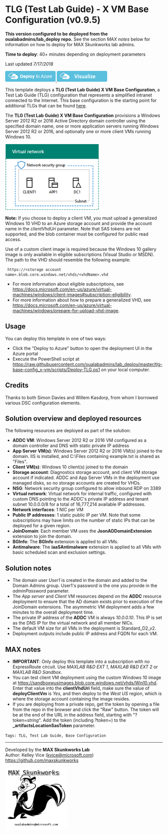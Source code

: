 ﻿# TLG (Test Lab Guide) - X VM Base Configuration (v0.9.5)

**This version configured to be deployed from the oualabadmins/lab_deploy repo.** See the section _MAX notes_ below for information on how to deploy for MAX Skunkworks lab admins.

**Time to deploy**: 40+ minutes depending on deployment parameters

Last updated _7/17/2018_

<a href="https://portal.azure.com/#create/Microsoft.Template/uri/https%3A%2F%2Fraw.githubusercontent.com%2Foualabadmins%2Flab_deploy%2Fmaster%2Ftlg-base-config_x-vm%2Fazuredeploy.json" target="_blank">
<img src="https://raw.githubusercontent.com/Azure/azure-quickstart-templates/master/1-CONTRIBUTION-GUIDE/images/deploytoazure.png"/>
</a>
<a href="http://armviz.io/#/?load=https%3A%2F%2Fraw.githubusercontent.com%2Foualabadmins%2Flab_deploy%2Fmaster%2Ftlg-base-config_x-vm%2Fazuredeploy.json" target="_blank">
<img src="https://raw.githubusercontent.com/Azure/azure-quickstart-templates/master/1-CONTRIBUTION-GUIDE/images/visualizebutton.png"/>
</a>

This template deploys a **TLG (Test Lab Guide) X VM Base Configuration**, a Test Lab Guide (TLG) configuration that represents a simplified intranet connected to the Internet. This base configuration is the starting point for additional TLGs that can be found [here](http://aka.ms/catlgs).

The **TLG (Test Lab Guide) X VM Base Configuration** provisions a Windows Server 2012 R2 or 2016 Active Directory domain controller using the specified domain name, one or more application servers running Windows Server 2012 R2 or 2016, and optionally one or more client VMs running Windows 10. 

![alt text](images/tlg-base-config_3-vm.png "Diagram of the base config deployment")

**Note:** If you choose to deploy a client VM, you must upload a generalized Windows 10 VHD to an Azure storage account and provide the account name in the _clientVhdUri_ parameter. Note that SAS tokens are not supported, and the blob container must be configured for public read access.

Use of a custom client image is required because the Windows 10 gallery image is only available in eligible subscriptions (Visual Studio or MSDN). The path to the VHD should resemble the following example:

     https://<storage account name>.blob.core.windows.net/vhds/<vhdName>.vhd
* For more information about eligible subscriptions, see https://docs.microsoft.com/en-us/azure/virtual-machines/windows/client-images#subscription-eligibility.
* For more information about how to prepare a generalized VHD, see https://docs.microsoft.com/en-us/azure/virtual-machines/windows/prepare-for-upload-vhd-image.

## Usage

You can deploy this template in one of two ways:

+ Click the "Deploy to Azure" button to open the deployment UI in the Azure portal
+ Execute the PowerShell script at https://raw.githubusercontent.com/oualabadmins/lab_deploy/master/tlg-base-config_x-vm/scripts/Deploy-TLG.ps1 on your local computer.

## Credits
Thanks to both Simon Davies and Willem Kasdorp, from whom I borrowed various DSC configuration elements.

## Solution overview and deployed resources

The following resources are deployed as part of the solution:

+ **ADDC VM**: Windows Server 2012 R2 or 2016 VM configured as a domain controller and DNS with static private IP address
+ **App Server VM(s)**: Windows Server 2012 R2 or 2016 VM(s) joined to the domain. IIS is installed, and C:\Files containing example.txt is shared as "Files".
+ **Client VM(s)**: Windows 10 client(s) joined to the domain
+ **Storage account**: Diagnostics storage account, and client VM storage account if indicated. ADDC and App Server VMs in the deployment use managed disks, so no storage accounts are created for VHDs.
+ **NSG**: Network security group configured to allow inbound RDP on 3389
+ **Virtual network**: Virtual network for internal traffic, configured with custom DNS pointing to the ADDC's private IP address and tenant subnet 10.0.0.0/8 for a total of 16,777,214 available IP addresses.
+ **Network interfaces**: 1 NIC per VM
+ **Public IP addresses**: 1 static public IP per VM. Note that some subscriptions may have limits on the number of static IPs that can be deployed for a given region.
+ **JoinDomain**: Each member VM uses the **JsonADDomainExtension** extension to join the domain.
+ **BGInfo**: The **BGInfo** extension is applied to all VMs.
+ **Antimalware**: The **iaaSAntimalware** extension is applied to all VMs with basic scheduled scan and exclusion settings.

## Solution notes

* The domain user *User1* is created in the domain and added to the Domain Admins group. User1's password is the one you provide in the *adminPassword* parameter.
* The *App server* and *Client* VM resources depend on the **ADDC** resource deployment to ensure that the AD domain exists prior to execution of 
the JoinDomain extensions. The asymmetric VM deployment adds a few minutes to the overall deployment time.
* The private IP address of the **ADDC** VM is always *10.0.0.10*. This IP is set as the DNS IP for the virtual network and all member NICs.
* The default VM size for all VMs in the deployment is Standard_D2_v2.
* Deployment outputs include public IP address and FQDN for each VM.

## MAX notes

* **IMPORTANT**: Only deploy this template into a subscription with no ExpressRoute circuit. Use _MAXLAB R&D EXT 1_, _MAXLAB R&D EXT 2_ or _MAXLAB R&D Sandbox_.
* You can test client VM deployment using the custom Windows 10 image at https://sandboxwusimages.blob.core.windows.net/vhds/Win10.vhd. Enter that value into the **clientVhdUri** field, make sure the value of **deployClientVm** is _Yes_, and then deploy to the _West US_ region, which is where the storage account containing the image resides.
* If you are deploying from a private repo, get the token by opening a file from the repo in the browser and click the "Raw" button. The token will be at the end of the URL in the address field, starting with "?token=_string_". Add the token (including ?token=) to the **_artifactsLocationSasToken** parameter.

`Tags: TLG, Test Lab Guide, Base Configuration`
___
Developed by the **MAX Skunkworks Lab**  
Author: Kelley Vice (kvice@microsoft.com)  
https://github.com/maxskunkworks

![alt text](images/maxskunkworkslogo-small.jpg "MAX Skunkworks")
